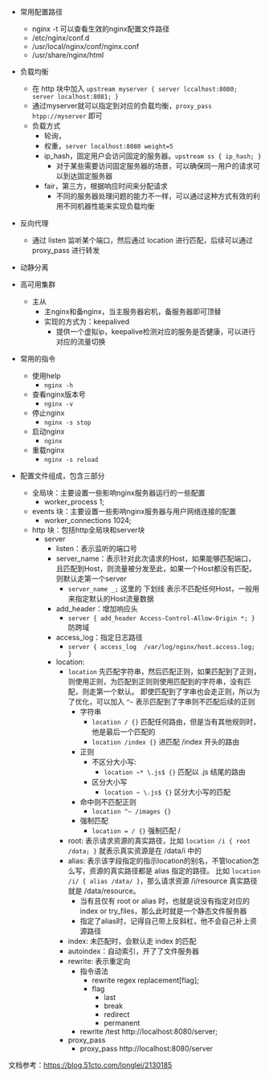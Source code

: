 * 常用配置路径
    * nginx -t 可以查看生效的nginx配置文件路径
    * /etc/nginx/conf.d
    * /usr/local/nginx/conf/nginx.conf
    * /usr/share/nginx/html
* 负载均衡
    * 在 http 块中加入 `upstream myserver { server lccalhost:8080; server localhost:8081; }`
    * 通过myserver就可以指定到对应的负载均衡，`proxy_pass htpp://myserver` 即可
    * 负载方式
        * 轮询，
        * 权重，`server localhost:8080 weight=5`
        * ip_hash，固定用户会访问固定的服务器。`upstream ss { ip_hash; }`
            * 对于某些需要访问固定服务器的场景，可以确保同一用户的请求可以到达固定服务器
        * fair，第三方，根据响应时间来分配请求
            * 不同的服务器处理问题的能力不一样，可以通过这种方式有效的利用不同机器性能来实现负载均衡
* 反向代理
    * 通过 listen 监听某个端口，然后通过 location 进行匹配，后续可以通过 proxy_pass 进行转发
* 动静分离
* 高可用集群
    * 主从
        * 主nginx和备nginx，当主服务器宕机，备服务器即可顶替
        * 实现的方式为：keepalived
            * 提供一个虚拟ip，keepalive检测对应的服务是否健康，可以进行对应的流量切换

* 常用的指令
    * 使用help
        * `nginx -h`
    * 查看nginx版本号
        * `nginx -v`
    * 停止nginx
        * `nginx -s stop`
    * 启动nginx
        * `nginx`
    * 重载nginx
        * `nginx -s reload`
* 配置文件组成，包含三部分
    * 全局块：主要设置一些影响nginx服务器运行的一些配置
        * worker_process 1;
    * events 块：主要设置一些影响nginx服务器与用户网络连接的配置
        * worker_connections 1024;
    * http 块：包括http全局块和server块
        * server
            * listen：表示监听的端口号
            * server_name：表示针对此次请求的Host，如果能够匹配端口，且匹配到Host，则流量被分发至此，如果一个Host都没有匹配，则默认走第一个server
                * `server_name _;` 这里的 下划线 表示不匹配任何Host，一般用来指定默认的Host流量数据
            * add_header：增加响应头
                * `server { add_header Access-Control-Allow-Origin *; }` 防跨域
            * access_log：指定日志路径
                * `server { access_log  /var/log/nginx/host.access.log; }`
            * location:
                * `location` 先匹配字符串，然后匹配正则，如果匹配到了正则，则使用正则，为匹配到正则则使用匹配到的字符串，没有匹配，则走第一个默认。
                即使匹配到了字串也会走正则，所以为了优化，可以加入 `^~` 表示匹配到了字串则不匹配后续的正则
                    * 字符串
                        * `location / {}` 匹配任何路由，但是当有其他规则时，他是最后一个匹配的
                        * `location /index {}` 进匹配 /index 开头的路由
                    * 正则
                        * 不区分大小写:
                            * `location ~* \.js$ {}` 匹配以 .js 结尾的路由
                        * 区分大小写
                            * `location ~ \.js$ {}` 区分大小写的匹配
                    * 命中则不匹配正则
                        * `location ^~ /images {}` 
                    * 强制匹配
                        * `location = / {}` 强制匹配 /
                * root: 表示请求资源的真实路径，比如 `location /i { root /data; }` 就表示真实资源是在 /data/i 中的
                * alias: 表示该字段指定的指示location的别名，不管location怎么写，资源的真实路径都是 alias 指定的路径。
                比如 `location /i/ { alias /data/ }`，那么请求资源 /i/resource 真实路径就是 /data/resource。
                    * 当有且仅有 root or alias 时，也就是说没有指定对应的 index or try_files，那么此时就是一个静态文件服务器
                    * 指定了alias时，记得自己带上反斜杠，他不会自己补上资源路径
                * index: 未匹配时，会默认走 index 的匹配
                * autoindex：自动索引，开了了文件服务器
                * rewrite: 表示重定向
                    * 指令语法
                        * rewrite regex replacement[flag];
                        * flag
                            * last
                            * break
                            * redirect
                            * permanent
                    * rewrite /test http://localhost:8080/server;
                * proxy_pass
                    * proxy_pass  http://localhost:8080/server
    
文档参考：https://blog.51cto.com/longlei/2130185
    
    